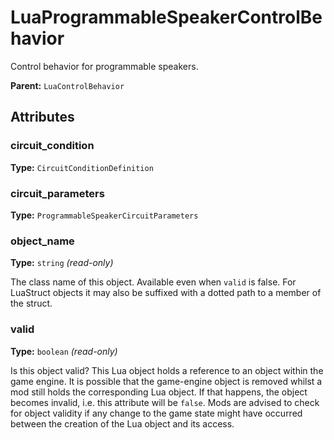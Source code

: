 # LuaProgrammableSpeakerControlBehavior

Control behavior for programmable speakers.

**Parent:** `LuaControlBehavior`

## Attributes

### circuit_condition

**Type:** `CircuitConditionDefinition`



### circuit_parameters

**Type:** `ProgrammableSpeakerCircuitParameters`



### object_name

**Type:** `string` _(read-only)_

The class name of this object. Available even when `valid` is false. For LuaStruct objects it may also be suffixed with a dotted path to a member of the struct.

### valid

**Type:** `boolean` _(read-only)_

Is this object valid? This Lua object holds a reference to an object within the game engine. It is possible that the game-engine object is removed whilst a mod still holds the corresponding Lua object. If that happens, the object becomes invalid, i.e. this attribute will be `false`. Mods are advised to check for object validity if any change to the game state might have occurred between the creation of the Lua object and its access.

